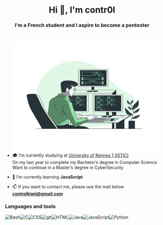 <h1 align="center">Hi 👋, I'm contr0l</h1>
<h3 align="center">I'm a French student and I aspire to become a pentester</h3>
<br />

<img align="right" height="360px" width="480px" src="assets/Programming-bro.svg"> </img>
<p align="left">

- 🎓 I’m currently studying at [University of Rennes 1 (ISTIC)](https://istic.univ-rennes1.fr/) <br />
  On my last year to complete my Bachelor’s degree in Computer Science <br />
  Want to continue in a Master’s degree in CyberSecurity

- 🌱 I’m currently learning **JavaScript**

- 📫 If you want to contact me, please use the mail below <br>
      **controlkiwii@gmail.com**
</p>



###  Languages and tools

<p>
  <a href="https://developer.mozilla.org/en-US/docs/Web/JavaScript" target="_blank"> <img align="left" alt="Bash" height ="42px"  src="https://raw.githubusercontent.com/rahul-jha98/github_readme_icons/main/language_and_tools/square/bash/bash-colored.svg"></a>
<a target="_blank"> <img align="left" alt="C" height ="42px"  src="https://raw.githubusercontent.com/rahul-jha98/github_readme_icons/main/language_and_tools/square/c/c.svg"></a>
<a href="https://developer.mozilla.org/fr/docs/Web/CSS" target="_blank"> <img align="left" alt="CSS" height ="42px"  src="https://raw.githubusercontent.com/rahul-jha98/github_readme_icons/main/language_and_tools/square/css/css.svg"></a>
<a href="https://git-scm.com/" target="_blank"><img src="https://raw.githubusercontent.com/rahul-jha98/github_readme_icons/main/language_and_tools/square/git-scm/git-scm.svg" align="left" alt="git" height='42px'/> </a>
<a href="https://developer.mozilla.org/fr/docs/Web/HTML" target="_blank"> <img align="left" alt="HTML" height ="42px"  src="https://raw.githubusercontent.com/rahul-jha98/github_readme_icons/main/language_and_tools/square/html/html.svg"></a>
<a href="https://www.java.com" target="_blank"><img align="left" alt="Java" height ="42px" src="https://raw.githubusercontent.com/rahul-jha98/github_readme_icons/main/language_and_tools/square/java/java.svg"></a>
<a href="https://developer.mozilla.org/en-US/docs/Web/JavaScript" target="_blank"> <img align="left" alt="JavaScript" height ="42px"  src="https://raw.githubusercontent.com/rahul-jha98/github_readme_icons/main/language_and_tools/square/javascript/javascript.svg"> </a>
  <a href="https://www.python.org" target="_blank"><img align="left" alt="Python" height ="42px" src="https://raw.githubusercontent.com/rahul-jha98/github_readme_icons/main/language_and_tools/square/python/python.svg"></a>


</p>

